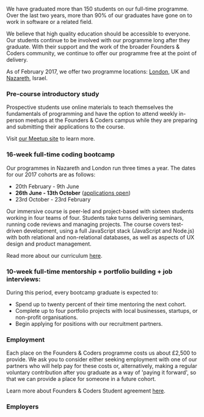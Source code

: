 We have graduated more than 150 students on our full-time programme. Over the last two years, more than 90% of our graduates have gone on to work in software or a related field.

We believe that high quality education should be accessible to everyone. Our students continue to be involved with our programme long after they graduate. With their support and the work of the broader Founders & Coders community, we continue to offer our programme free at the point of delivery.

As of February 2017, we offer two programme locations: [London](/programme/course-information/london), UK and [Nazareth](/programme/course-information/nazareth), Israel.

### Pre-course introductory study

Prospective students use online materials to teach themselves the fundamentals of programming and have the option to attend  weekly in-person meetups at the Founders & Coders campus while they are preparing and submitting their applications to the course.

Visit [our Meetup site](http://www.meetup.com/founderscoders/) to learn more.

### 16-week full-time coding bootcamp

Our programmes in Nazareth and London run three times a year. The dates for our 2017 cohorts are as follows:
+ 20th February - 9th June
+ **26th June - 13th October** ([applications open](http://www.foundersandcoders.com/apply/))
+ 23rd October - 23rd February

Our immersive course is peer-led and project-based with sixteen students working in four teams of four. Students take turns delivering seminars, running code reviews and managing projects. The course covers test-driven development, using a full JavaScript stack (JavaScript and Node.js) with both relational and non-relational databases, as well as aspects of UX design and product management.

Read more about our curriculum [here](https://github.com/foundersandcoders/info/blob/master/curriculum.md).

### 10-week full-time mentorship + portfolio building + job interviews:

During this period, every bootcamp graduate is expected to:

* Spend up to twenty percent of their time mentoring the next cohort.
* Complete up to four portfolio projects with local businesses, startups, or non-profit organisations.
* Begin applying for positions with our recruitment partners.

### Employment

Each place on the Founders & Coders programme costs us about £2,500 to provide. We ask you to consider either seeking employment with one of our partners who will help pay for these costs or, alternatively, making a regular voluntary contribution after you graduate as a way of 'paying it forward', so that we can provide a place for someone in a future cohort.

Learn more about Founders & Coders Student agreement [here](https://github.com/foundersandcoders/charter/blob/master/README.md).

### Employers
